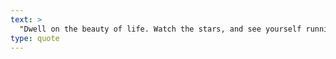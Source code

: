 ```yaml
---
text: >
  "Dwell on the beauty of life. Watch the stars, and see yourself running with them." - Marcus Aurelius
type: quote
---
```

